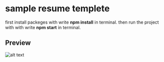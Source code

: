 # sample resume templete
first install packeges with write **npm install** in terminal.
then run the project with with write **npm start** in terminal.

## Preview

![alt text](https://s6.uupload.ir/files/resume1_sbjv.png)
